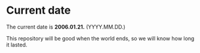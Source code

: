 # Current date

The current date is **2006.01.21.** (YYYY.MM.DD.)

This repository will be good when the world ends, so we will know how long it lasted.